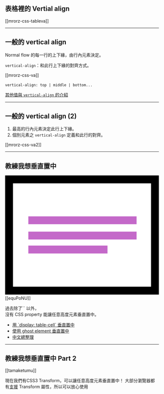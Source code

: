 
表格裡的 Vertial align
---------------------
[[mrorz-css-tableva]]

---

一般的 vertical align
--------------------

Normal flow 的每一行的上下緣，由行內元素決定。

`vertical-align`：和此行上下緣的對齊方式。

[[mrorz-css-va]]

`vertical-align: top | middle | bottom...`

[其他值與 `vertical-align` 的介紹](http://css-tricks.com/what-is-vertical-align/)


---

一般的 vertical align (2)
------------------------

1. 最高的行內元素決定此行上下緣。
2. 個別元素之 `vertical-align` 定義和此行的對齊。

[[mrorz-css-va2]]

---

教練我想垂直置中
-------------

<div class="row">
  <div class="span2">
    <img class="borderless" src="images/css/vertical-centering.png" alt="垂直置中示意圖">
  </div>
  <div class="span4">
    [[equPoNU]]
  </div>
</div>

<p class="fragment">過去除了`<td>` 以外，<br>沒有 CSS property 能讓任意高度元素垂直置中。</p>
<ul class="fragment leader">
  <li>
    <a href="http://css-tricks.com/vertically-center-multi-lined-text/">用 `display: table-cell` 垂直置中</a>
  </li>
  <li>
    <a href="http://css-tricks.com/centering-in-the-unknown/">使用 ghost element 垂直置中</a>
  </li>
  <li>
    <a href="http://blog.yam.com/hanasan/article/35806444">中文總整理</a>
  </li>
</ul>

---

教練我想垂直置中 Part 2
-------------

[[tamaketumu]]

現在我們有CSS3 Transform，可以讓任意高度元素垂直置中！
大部分瀏覽器都有[支援](http://caniuse.com/#feat=transforms2d) Transform 屬性，所以可以放心使用
